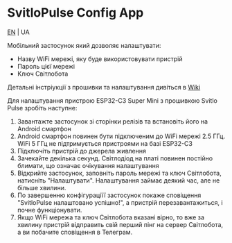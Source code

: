 # SvitloPulse Config App

[EN](./README.md) | UA

Мобільний застосунок який дозволяє налаштувати:

* Назву WiFi мережі, яку буде використовувати пристрій
* Пароль цієї мережі
* Ключ Світлобота

Детальні інстріукції з прошивки та налаштування дивіться в [Wiki](https://github.com/SvitloPulse/esp32-firmware/wiki)

Для налаштування пристрою ESP32-C3 Super Mini з прошивкою Svitlo Pulse зробіть наступне:

1. Завантажте застосунок зі сторінки релізів та встановіть його на Android смартфон
1. Android смартфон повинен бути підключеним до WiFi мережі 2.5 ГГц. WiFi 5 ГГц не підтримується пристроями на базі ESP32-C3
1. Підключіть пристрій до джерела живлення
1. Зачекайте декілька секунд. Світлодіод на платі повинен постійно блимати, що означає очікування налаштування
1. Відкрийте застосунок, заповніть пароль мережі та ключ Світлобота, натисніть "Налаштувати". Налаштування займає деякий час, але не більше хвилини.
1. По завершенню конфігураціїї застосунок покаже сповіщення "SvitloPulse налаштовано успішно!", а пристрій перезавантажиться, і почне функціонувати.
1. Якщо WiFi мережа та ключ Світлобота вказані вірно, то вже за хвилину пристрій відправить свій перший пінг на сервер Світлобота, а ви побачите сповіщення в Телеграм.

